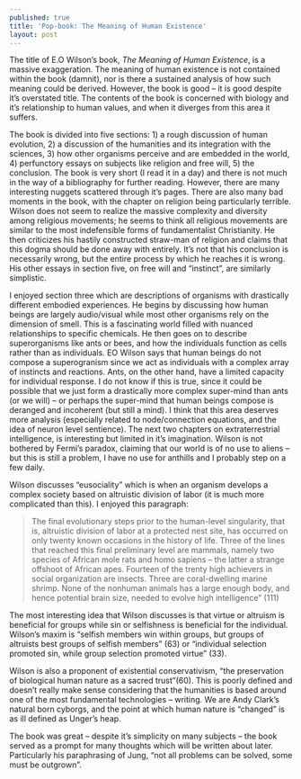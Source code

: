 ```yaml
---
published: true
title: 'Pop-book: The Meaning of Human Existence'
layout: post
---
```


The title of E.O Wilson’s book, _The Meaning of Human Existence_, is a massive exaggeration. The meaning of human existence is not contained within the book (damnit), nor is there a sustained analysis of how such meaning could be derived. However, the book is good – it is good despite it’s overstated title. The contents of the book is concerned with biology and it’s relationship to human values, and when it diverges from this area it suffers. 

The book is divided into five sections:  1) a rough discussion of human evolution, 2) a discussion of the humanities and its integration with the sciences, 3) how other organisms perceive and are embedded in the world, 4) perfunctory essays on subjects like religion and free will, 5)  the conclusion. The book is very short (I read it in a day) and there is not much in the way of a bibliography for further reading. However, there are many  interesting nuggets scattered through it’s pages. There are also many bad moments in the book, with the chapter on religion being particularly terrible. Wilson does not seem to realize the massive complexity and diversity among religious movements; he seems to think all religious movements are similar to the most indefensible forms of fundamentalist Christianity. He then criticizes his hastily constructed straw-man of religion and claims that this dogma should be done away with entirely. It’s not that his conclusion is necessarily wrong, but the entire process by which he reaches it is wrong. His other essays in section five, on free will and “instinct”, are similarly simplistic.

I enjoyed section three which are descriptions of organisms with drastically different embodied experiences. He begins by discussing how human beings are largely audio/visual while most other organisms rely on the dimension of smell. This is a fascinating world filled with nuanced relationships to specific chemicals. He then goes on to describe superorganisms like ants or bees, and how the individuals function as cells rather than as individuals. EO Wilson says that human beings do not compose a superogranism since we act as individuals with a complex array of instincts and reactions. Ants, on the other hand, have a limited capacity for individual response. I do not know if this is true, since it could be possible that we just form a drastically more complex super-mind than ants (or we will) – or perhaps the super-mind that human beings compose is deranged and incoherent (but still a mind). I think that this area deserves more analysis (especially related to node/connection equations, and the idea of neuron level sentience). The next two chapters on extraterrestrial intelligence, is interesting but limited in it’s imagination. Wilson is not bothered by Fermi’s paradox, claiming that our world is of no use to aliens – but this is still a problem, I have no use for anthills and I probably step on a few daily. 

Wilson discusses “eusociality” which is when an organism develops a complex society based on altruistic division of labor (it is much more complicated than this). I enjoyed this paragraph:

>The final evolutionary steps prior to the human-level singularity, that is, altruistic division of labor at a protected nest site, has occurred on only twenty known occasions in the history of life. Three of the lines that reached this final preliminary level are mammals, namely two species of African mole rats and homo sapiens – the latter a strange offshoot of African apes. Fourteen of the trenty high achievers in social organization are insects. Three are coral-dwelling marine shrimp. None of the nonhuman animals has a large enough body, and hence potential brain size, needed to evolve high intelligence” (111)

The most interesting idea that Wilson discusses is that virtue or altruism is beneficial for groups while sin or selfishness is beneficial for the individual. Wilson’s maxim is “selfish members win within groups, but groups of altruists best groups of selfish members” (63) or “individual selection promoted sin, while group selection promoted virtue” (33). 

Wilson is also a proponent of existential conservativism, “the preservation of biological human nature as a sacred trust”(60). This is poorly defined and doesn’t really make sense considering that the humanities is based around one of the most fundamental technologies – writing. We are Andy Clark’s natural born cyborgs, and the point at which human nature is “changed” is as ill defined as Unger’s heap.

The book was great – despite it’s simplicity on many subjects – the book served as a prompt for many thoughts which will be written about later. Particularly his paraphrasing of Jung, “not all problems can be solved, some must be outgrown”.
